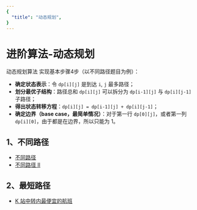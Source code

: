 ```yaml
---
{
  "title": "动态规划",
}
---
```


# 进阶算法-动态规划

动态规划算法 实现基本步骤4步（以不同路径题目为例）：
- **确定状态表示**：令 `dp[i][j]` 是到达 `i`, `j` 最多路径；
- **划分最优子结构**：路径总和 `dp[i][j]` 可以拆分为 `dp[i-1][j]` 与 `dp[i][j-1]` 子路径；
- **得出状态转移方程**：`dp[i][j] = dp[i-1][j] + dp[i][j-1]`；
- **确定边界（base case，最简单情况）**：对于第一行 `dp[0][j]`，或者第一列 `dp[i][0]`，由于都是在边界，所以只能为 1。

## 1、不同路径

- [不同路径](./uniquePaths.md)
- [不同路径 II](./uniquePaths2.md)

## 2、最短路径

- [K 站中转内最便宜的航班](/Algorithm/Dynamic-Programming/findCheapestPrice/)
